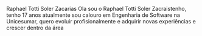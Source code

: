 Raphael Totti Soler Zacarias
Ola sou o Raphael Totti Soler Zacraistenho, tenho 17 anos atualmente sou calouro em Engenharia de Software na Unicesumar, quero evoluir profisionalmente e adquirir novas experiências e crescer dentro da área
